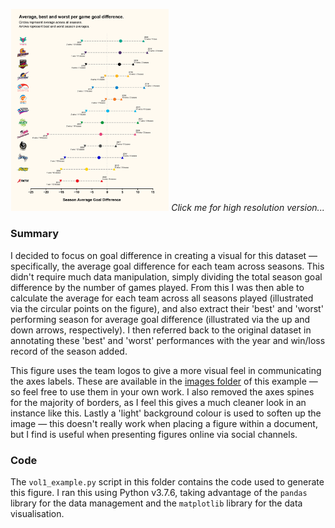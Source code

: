 <p align="center">
  <img src="vol1_example.png" width="50%" alt="Volume 1 example visualisation of seasonal goal difference"/>
  <em>Click me for high resolution version...</em>
</p>


### Summary

I decided to focus on goal difference in creating a visual for this dataset — specifically, the average goal difference for each team across seasons. This didn't require much data manipulation, simply dividing the total season goal difference by the number of games played. From this I was then able to calculate the average for each team across all seasons played (illustrated via the circular points on the figure), and also extract their 'best' and 'worst' performing season for average goal difference (illustrated via the up and down arrows, respectively). I then referred back to the original dataset in annotating these 'best' and 'worst' performances with the year and win/loss record of the season added.

This figure uses the team logos to give a more visual feel in communicating the axes labels. These are available in the [images folder](images) of this example — so feel free to use them in your own work. I also removed the axes spines for the majority of borders, as I feel this gives a much cleaner look in an instance like this. Lastly a 'light' background colour is used to soften up the image — this doesn't really work when placing a figure within a document, but I find is useful when presenting figures online via social channels.

### Code

The `vol1_example.py` script in this folder contains the code used to generate this figure. I ran this using Python v3.7.6, taking advantage of the `pandas` library for the data management and the `matplotlib` library for the data visualisation. 